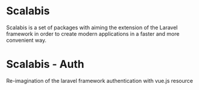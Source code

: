 # Scalabis

Scalabis is a set of packages with aiming the extension of the Laravel framework in order to create modern applications in a faster and more convenient way.

# Scalabis - Auth

 Re-imagination of the laravel framework authentication with vue.js resource

